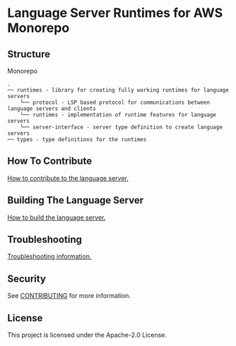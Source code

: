 # Language Server Runtimes for AWS Monorepo

## Structure

Monorepo

```
.
── runtimes - library for creating fully working runtimes for language servers
    └── protocol - LSP based protocol for communications between language servers and clients
    └── runtimes - implementation of runtime features for language servers
    └── server-interface - server type definition to create language servers
── types - type definitions for the runtimes
```

## How To Contribute

[How to contribute to the language server.](CONTRIBUTING.md#contributing)

## Building The Language Server

[How to build the language server.](CONTRIBUTING.md#building-the-language-server)

## Troubleshooting

[Troubleshooting information.](CONTRIBUTING.md#troubleshooting)

## Security

See [CONTRIBUTING](CONTRIBUTING.md#security-issue-notifications) for more information.

## License

This project is licensed under the Apache-2.0 License.
